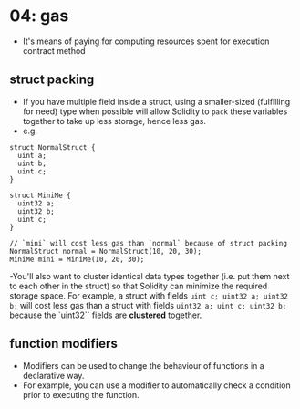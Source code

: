 # 04: gas

- It's means of paying for computing resources spent for execution contract method

## struct packing
- If you have multiple field inside a struct, using a smaller-sized (fulfilling for need) type when possible will allow Solidity to `pack` these variables together to take up less storage, hence less gas.
- e.g.
```solidity
struct NormalStruct {
  uint a;
  uint b;
  uint c;
}

struct MiniMe {
  uint32 a;
  uint32 b;
  uint c;
}

// `mini` will cost less gas than `normal` because of struct packing
NormalStruct normal = NormalStruct(10, 20, 30);
MiniMe mini = MiniMe(10, 20, 30); 
```

-You'll also want to cluster identical data types together (i.e. put them next to each other in the struct) so that Solidity can minimize the required storage space. For example, a struct with fields `uint c; uint32 a; uint32 b;` will cost less gas than a struct with fields `uint32 a; uint c; uint32 b;` because the `uint32`` fields are **clustered** together.

## function modifiers
- Modifiers can be used to change the behaviour of functions in a declarative way.
- For example, you can use a modifier to automatically check a condition prior to executing the function.